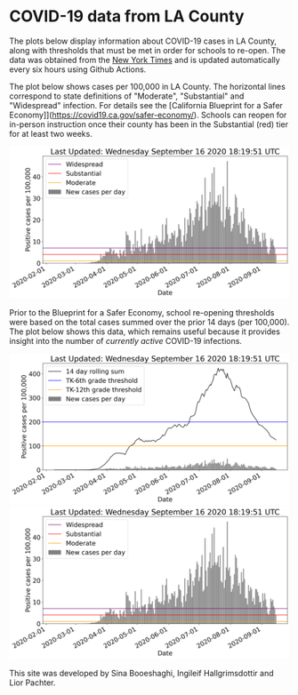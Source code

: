 # COVID-19 data from LA County

The plots below display information about COVID-19 cases in LA County, along with thresholds that must be met in order for schools to re-open. The data was obtained from the [New York Times](https://github.com/nytimes/covid-19-data) and is updated automatically every six hours using Github Actions. 

The plot below shows cases per 100,000 in LA County. The horizontal lines correspond to state definitions of "Moderate", "Substantial" and "Widespread" infection. For details see the [California Blueprint for a Safer Economy]](https://covid19.ca.gov/safer-economy/). Schools can reopen for in-person instruction once their county has been in the Substantial (red) tier for at least two weeks.

![image2](plots/classification.png)

Prior to the Blueprint for a Safer Economy, school re-opening thresholds were based on the total cases summed over the prior 14 days (per 100,000). The plot below shows this data, which remains useful because it provides insight into the number of *currently active* COVID-19 infections.

![image1](plots/graph.png)
![image2](plots/classification.png)

This site was developed by Sina Booeshaghi, Ingileif Hallgrimsdottir and Lior Pachter.
